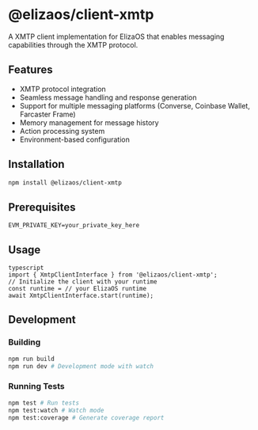 # @elizaos/client-xmtp

A XMTP client implementation for ElizaOS that enables messaging capabilities through the XMTP protocol.

## Features

- XMTP protocol integration
- Seamless message handling and response generation
- Support for multiple messaging platforms (Converse, Coinbase Wallet, Farcaster Frame)
- Memory management for message history
- Action processing system
- Environment-based configuration

## Installation

```bash
npm install @elizaos/client-xmtp
```

## Prerequisites
```env
EVM_PRIVATE_KEY=your_private_key_here
```

## Usage
```
typescript
import { XmtpClientInterface } from '@elizaos/client-xmtp';
// Initialize the client with your runtime
const runtime = // your ElizaOS runtime
await XmtpClientInterface.start(runtime);
```

## Development

### Building
```bash
npm run build
npm run dev # Development mode with watch
```

### Running Tests
```bash
npm test # Run tests
npm test:watch # Watch mode
npm test:coverage # Generate coverage report
